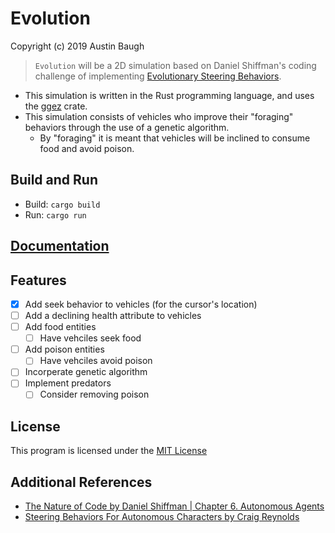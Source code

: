 Evolution
=========
Copyright (c) 2019 Austin Baugh

> `Evolution` will be a 2D simulation based on Daniel Shiffman's coding challenge of implementing [Evolutionary Steering Behaviors](https://youtu.be/flxOkx0yLrY).

- This simulation is written in the Rust programming language, and uses the [ggez](https://github.com/ggez/ggez) crate.
- This simulation consists of vehicles who improve their "foraging" behaviors through the use of a genetic algorithm.
    - By "foraging" it is meant that vehicles will be inclined to consume food and avoid poison.

## Build and Run
- Build: `cargo build`
- Run: `cargo run`

## [Documentation](https://web.pdx.edu/~abaugh/doc/evolution)

## Features
- [x] Add seek behavior to vehicles (for the cursor's location)
- [ ] Add a declining health attribute to vehicles
- [ ] Add food entities
    - [ ] Have vehciles seek food
- [ ] Add poison entities
    - [ ] Have vehciles avoid poison
- [ ] Incorperate genetic algorithm
- [ ] Implement predators
    - [ ] Consider removing poison

## License
This program is licensed under the [MIT License](https://github.com/austinsheep/evolution/blob/master/LICENSE)

## Additional References
- [The Nature of Code by Daniel Shiffman | Chapter 6. Autonomous Agents](https://natureofcode.com/book/chapter-6-autonomous-agents/)
- [Steering Behaviors For Autonomous Characters by Craig Reynolds](http://www.red3d.com/cwr/steer/)
